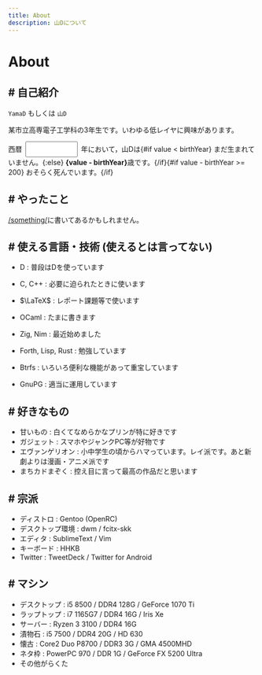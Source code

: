```yaml
---
title: About
description: 山Dについて
---
```


<script>
  const birthYear = 2005
  let value = new Date().getFullYear()
</script>

<style lang="scss">
  .yearNum {
    width: 8em;
    margin: 0 .5em;
    padding: .5em;
  }
</style>

# About

## # 自己紹介

`YamaD` もしくは `山D`

某市立高専電子工学科の3年生です。いわゆる低レイヤに興味があります。

<p>
  西暦<input type="number" class="yearNum" bind:value />年において，山Dは{#if value < birthYear}
    まだ生まれていません。{:else}
    <strong>{value - birthYear}</strong>歳です。{/if}{#if value - birthYear >= 200}
    おそらく死んでいます。{/if}
</p>

## # やったこと

[/something/](/something/)に書いてあるかもしれません。

## # 使える言語・技術 (使えるとは言ってない)

- D : 普段はDを使っています
- C, C++ : 必要に迫られたときに使います
- $\LaTeX$ : レポート課題等で使います
- OCaml : たまに書きます
- Zig, Nim : 最近始めました
- Forth, Lisp, Rust : 勉強しています


- Btrfs : いろいろ便利な機能があって重宝しています
- GnuPG : 適当に運用しています

## # 好きなもの

- 甘いもの : 白くてなめらかなプリンが特に好きです
- ガジェット : スマホやジャンクPC等が好物です
- エヴァンゲリオン : 小中学生の頃からハマっています。レイ派です。あと新劇よりは漫画・アニメ派です
- まちカドまぞく : 控え目に言って最高の作品だと思います

## # 宗派

- ディストロ : Gentoo (OpenRC)
- デスクトップ環境 : dwm / fcitx-skk
- エディタ : SublimeText / Vim
- キーボード : HHKB
- Twitter : TweetDeck / Twitter for Android

## # マシン

- デスクトップ : i5 8500 / DDR4 128G / GeForce 1070 Ti
- ラップトップ : i7 1165G7 / DDR4 16G / Iris Xe
- サーバー : Ryzen 3 3100 / DDR4 16G
- 漬物石 : i5 7500 / DDR4 20G / HD 630
- 懐古 : Core2 Duo P8700 / DDR3 3G / GMA 4500MHD
- ネタ枠 : PowerPC 970 / DDR 1G / GeForce FX 5200 Ultra
- その他がらくた
